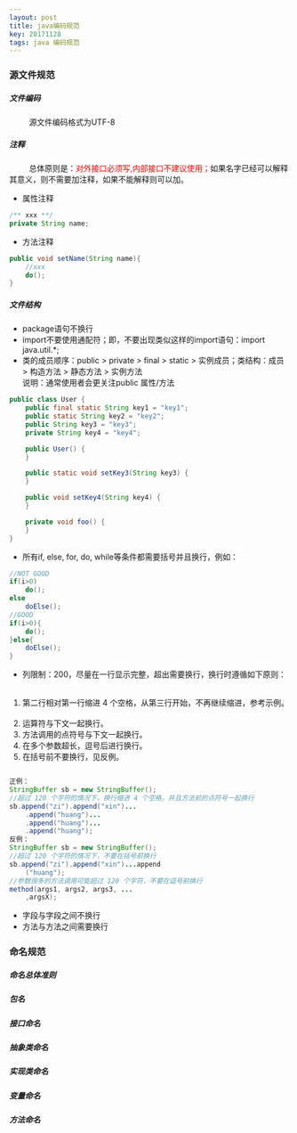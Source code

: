 ```yaml
---
layout: post
title: java编码规范
key: 20171128
tags: java 编码规范
---
```


### <i class="fa fa-rebel fa-1x" aria-hidden="true"></i> 源文件规范
##### <i class="fa fa-star" aria-hidden="true"></i>文件编码
&nbsp;&nbsp;&nbsp;&nbsp;&nbsp;&nbsp;&nbsp;&nbsp;
源文件编码格式为UTF-8

##### <i class="fa fa-star" aria-hidden="true"></i>注释
&nbsp;&nbsp;&nbsp;&nbsp;&nbsp;&nbsp;&nbsp;&nbsp;
总体原则是：<font color="red">对外接口必须写,内部接口不建议使用；</font>如果名字已经可以解释其意义，则不需要加注释，如果不能解释则可以加。
+ 属性注释
```java
/** xxx **/
private String name;
```
+ 方法注释
```java
public void setName(String name){
    //xxx
    do();
}
```

##### <i class="fa fa-star" aria-hidden="true"></i>文件结构
+ package语句不换行
+ import不要使用通配符；即，不要出现类似这样的import语句：import java.util.*;
+ 类的成员顺序：public > private > final > static > 实例成员；类结构：成员 > 构造方法 > 静态方法 > 实例方法<br>
说明：通常使用者会更关注public 属性/方法

```java
public class User {
    public final static String key1 = "key1";
    public static String key2 = "key2";
    public String key3 = "key3";
    private String key4 = "key4";

    public User() {
    }

    public static void setKey3(String key3) {
    }

    public void setKey4(String key4) {
    }

    private void foo() {
    }
}
```
+ 所有if, else, for, do, while等条件都需要括号并且换行，例如：

```java
//NOT GOOD
if(i>0)
    do();
else
	doElse();
//GOOD
if(i>0){
    do();
}else{
    doElse();
}
```
+ 列限制：200，尽量在一行显示完整，超出需要换行，换行时遵循如下原则：
&nbsp;&nbsp;&nbsp;&nbsp;&nbsp;&nbsp;&nbsp;&nbsp;
1. 第二行相对第一行缩进 4 个空格，从第三行开始，不再继续缩进，参考示例。
&nbsp;&nbsp;&nbsp;&nbsp;&nbsp;&nbsp;&nbsp;&nbsp;
2. 运算符与下文一起换行。
&nbsp;&nbsp;&nbsp;&nbsp;&nbsp;&nbsp;&nbsp;&nbsp;
3. 方法调用的点符号与下文一起换行。
&nbsp;&nbsp;&nbsp;&nbsp;&nbsp;&nbsp;&nbsp;&nbsp;
4. 在多个参数超长，逗号后进行换行。
&nbsp;&nbsp;&nbsp;&nbsp;&nbsp;&nbsp;&nbsp;&nbsp;
5. 在括号前不要换行，见反例。

```java

正例：
StringBuffer sb = new StringBuffer();
//超过 120 个字符的情况下，换行缩进 4 个空格，并且方法前的点符号一起换行
sb.append("zi").append("xin")...
    .append("huang")...
    .append("huang")...
    .append("huang");
反例：
StringBuffer sb = new StringBuffer();
//超过 120 个字符的情况下，不要在括号前换行
sb.append("zi").append("xin")...append
    ("huang");
//参数很多的方法调用可能超过 120 个字符，不要在逗号前换行
method(args1, args2, args3, ...
    ,argsX);
```
+ 字段与字段之间不换行
+ 方法与方法之间需要换行

### <i class="fa fa-rebel fa-1x" aria-hidden="true"></i> 命名规范
##### <i class="fa fa-star" aria-hidden="true"></i>命名总体准则
##### <i class="fa fa-star" aria-hidden="true"></i>包名
##### <i class="fa fa-star" aria-hidden="true"></i>接口命名
##### <i class="fa fa-star" aria-hidden="true"></i>抽象类命名
##### <i class="fa fa-star" aria-hidden="true"></i>实现类命名
##### <i class="fa fa-star" aria-hidden="true"></i>变量命名
##### <i class="fa fa-star" aria-hidden="true"></i>方法命名